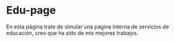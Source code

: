 # Edu-page
En esta página trate de simular una página interna de servicios de educación, creo que ha sido de mis mejores trabajos.
